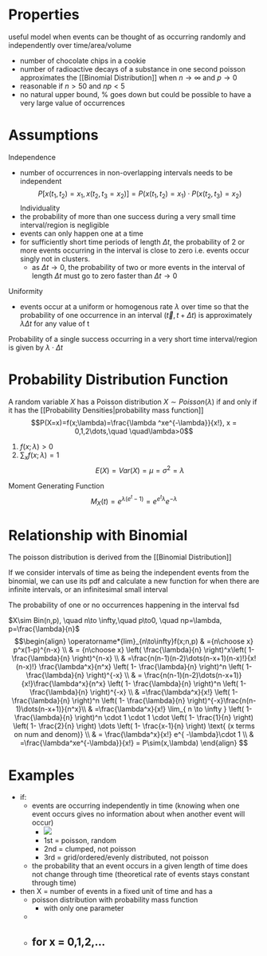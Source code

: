 # Properties
useful model when events can be thought of as occurring randomly and independently over time/area/volume
- number of chocolate chips in a cookie
- number of radioactive decays of a substance in one second
poisson approximates the [[Binomial Distribution]] when $n\rightarrow \infty$ and $p\rightarrow 0$ 
- reasonable if $n>50$ and $np<5$ 
- no natural upper bound, % goes down but could be possible to have a very large value of occurrences

# Assumptions
Independence
- number of occurrences in non-overlapping intervals needs to be independent
$$
P[x(t_{1},t_{2})=x_{1},x(t_{2},t_{3}=x_{2})]=P(x(t_{1},t_{2})=x_{1})\cdot P(x(t_{2},t_{3})=x_{2})
$$
Individuality
- the probability of more than one success during a very small time interval/region is negligible
- events can only happen one at a time
- for sufficiently short time periods of length $\Delta t$, the probability of 2 or more events occurring in the interval is close to zero i.e. events occur singly not in clusters. 
	- as $\Delta t\to0$, the probability of two or more events in the interval of length $\Delta t$ must go to zero faster than $\Delta t\to0$

Uniformity
- events occur at a uniform or homogenous rate $\lambda$ over time so that the probability of one occurrence in an interval $(\vec{t},t+\Delta t)$ is approximately $\lambda\Delta t$ for any value of t

Probability of a single success occurring in a very short time interval/region is given by $\lambda \cdot \Delta t$ 
# Probability Distribution Function
A random variable $X$ has a Poisson distribution $X\sim Poisson(\lambda)$ if and only if it has the [[Probability Densities|probability mass function]] 
$$P(X=x)=f(x;\lambda)=\frac{\lambda ^xe^{-\lambda}}{x!}, x = 0,1,2\dots,\quad \quad\lambda>0$$
1. $f(x;\lambda)>0$
2. $\sum_{x}f(x;\lambda)=1$
$$
E(X)=Var(X)=\mu=\sigma^2=\lambda
$$


Moment Generating Function
$$
M_{X}(t)=e^{\lambda(e^t-1)}=e^{e^t\lambda}e^{-\lambda}
$$

# Relationship with Binomial
The poisson distribution is derived from the [[Binomial Distribution]]

If we consider intervals of time as being the independent events from the binomial, we can use its pdf and calculate a new function for when there are infinite intervals, or an infinitesimal small interval

The probability of one or no occurrences happening in the interval fsd

$X\sim Bin(n,p), \quad n\to \infty,\quad p\to0, \quad np=\lambda, p=\frac{\lambda}{n}$
$$\begin{align}
\operatorname*{lim}_{n\to\infty}f(x;n,p) & ={n\choose x} p^x(1-p)^{n-x} \\
  & = {n\choose x} \left( \frac{\lambda}{n} \right)^x\left( 1- \frac{\lambda}{n} \right)^{n-x}  \\
 & =\frac{n(n-1)(n-2)\dots(n-x+1)(n-x)!}{x!(n-x)!} \frac{\lambda^x}{n^x} \left( 1- \frac{\lambda}{n} \right)^n \left( 1- \frac{\lambda}{n} \right)^{-x} \\
 & = \frac{n(n-1)(n-2)\dots(n-x+1)}{x!}\frac{\lambda^x}{n^x} \left( 1- \frac{\lambda}{n} \right)^n \left( 1- \frac{\lambda}{n} \right)^{-x}  \\
 & =\frac{\lambda^x}{x!} \left( 1- \frac{\lambda}{n} \right)^n \left( 1- \frac{\lambda}{n} \right)^{-x}\frac{n(n-1)\dots(n-x+1)}{n^x}\\
 & =\frac{\lambda^x}{x!} \lim_{ n \to \infty } \left( 1- \frac{\lambda}{n} \right)^n \cdot 1 \cdot 1 \cdot \left( 1- \frac{1}{n}  \right) \left( 1- \frac{2}{n}  \right) \dots \left( 1- \frac{x-1}{n} \right) \text{ (x terms on num and denom)} \\
 & = \frac{\lambda^x}{x!} e^{ -\lambda}\cdot 1 \\
 & =\frac{\lambda^xe^{-\lambda}}{x!} = P\sim(x,\lambda) 
\end{align}
$$


# Examples
- if:
	- events are occurring independently in time (knowing when one event occurs gives no information about when another event will occur)
		- ![](https://i.imgur.com/ChlJcp3.png)
		- 1st = poisson, random
		- 2nd = clumped, not poisson
		- 3rd = grid/ordered/evenly distributed, not poisson
	- the probability that an event occurs in a given length of time does not change through time (theoretical rate of events stays constant through time)
- then X = number of events in a fixed unit of time and has a
	- poisson distribution with probability mass function
		- with only one parameter
	- 
	- for x = 0,1,2,...
		- 